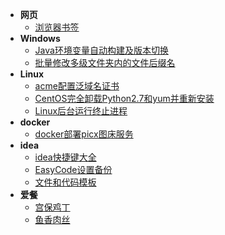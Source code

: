 * **网页**
  * [浏览器书签](web/浏览器书签)
* **Windows**
  * [Java环境变量自动构建及版本切换](windows/Java环境变量自动构建及版本切换)
  * [批量修改多级文件夹内的文件后缀名](windows/批量修改多级文件夹内的文件后缀名)
* **Linux**
  * [acme配置泛域名证书](linux/acme配置泛域名证书)
  * [CentOS完全卸载Python2.7和yum并重新安装](linux/CentOS完全卸载Python2.7和yum并重新安装)
  * [Linux后台运行终止进程](linux/Linux后台运行终止进程)
* **docker**
  * [docker部署picx图床服务](linux/docker/docker部署picx图床服务)
* **idea**
  * [idea快捷键大全](code/idea/idea快捷键大全)
  * [EasyCode设置备份](code/idea/EasyCode设置备份)
  * [文件和代码模板](code/idea/文件和代码模板)
* **爱餐**
  * [宫保鸡丁](love/menu/宫保鸡丁)
  * [鱼香肉丝](love/menu/鱼香肉丝)